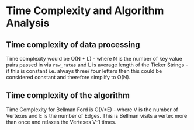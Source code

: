 # Time Complexity and Algorithm Analysis

## Time complexity of data processing

Time complexity would be O(N \* L) - where N is the number of key value pairs passed in via `raw_rates` and L is average length of the Ticker Strings - if this is constant i.e. always three/ four letters then this could be considered constant and therefore simplify to O(N).

## Time complexity of the algorithm

Time Complexity for Bellman Ford is O(V\*E) - where V is the number of Vertexes and E is the number of Edges.
This is Bellman visits a vertex more than once and relaxes the Vertexes V-1 times.
